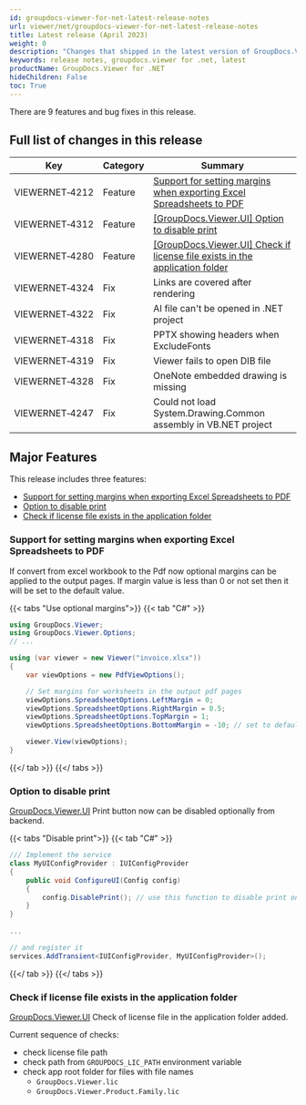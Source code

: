 ```yaml
---
id: groupdocs-viewer-for-net-latest-release-notes
url: viewer/net/groupdocs-viewer-for-net-latest-release-notes
title: Latest release (April 2023)
weight: 0
description: "Changes that shipped in the latest version of GroupDocs.Viewer for .NET"
keywords: release notes, groupdocs.viewer for .net, latest
productName: GroupDocs.Viewer for .NET
hideChildren: False
toc: True
---
```


There are 9 features and bug fixes in this release.

## Full list of changes in this release

| Key | Category | Summary |
| --- | --- | --- |
|VIEWERNET&#8209;4212|Feature|[Support for setting margins when exporting Excel Spreadsheets to PDF](#support-for-setting-margins-when-exporting-excel-spreadsheets-to-pdf)|
|VIEWERNET&#8209;4312|Feature|[[GroupDocs.Viewer.UI] Option to disable print](#option-to-disable-print)|
|VIEWERNET&#8209;4280|Feature|[[GroupDocs.Viewer.UI] Check if license file exists in the application folder](#check-if-license-file-exists-in-the-application-folder)|
|VIEWERNET&#8209;4324|Fix|Links are covered after rendering|
|VIEWERNET&#8209;4322|Fix|AI file can't be opened in .NET project|
|VIEWERNET&#8209;4318|Fix|PPTX showing headers when ExcludeFonts|
|VIEWERNET&#8209;4319|Fix|Viewer fails to open DIB file|
|VIEWERNET&#8209;4328|Fix|OneNote embedded drawing is missing|
|VIEWERNET&#8209;4247|Fix|Could not load System.Drawing.Common assembly in VB.NET project|

## Major Features

This release includes three features:

* [Support for setting margins when exporting Excel Spreadsheets to PDF](#support-for-setting-margins-when-exporting-excel-spreadsheets-to-pdf)
* [Option to disable print](#option-to-disable-print)
* [Check if license file exists in the application folder](#check-if-license-file-exists-in-the-application-folder)

### Support for setting margins when exporting Excel Spreadsheets to PDF

If convert from excel workbook to the Pdf now optional margins can be applied to the output pages. If margin value is less than 0 or not set
then it will be set to the default value.

{{< tabs "Use optional margins">}}
{{< tab "C#" >}}
```cs
using GroupDocs.Viewer;
using GroupDocs.Viewer.Options;
// ...

using (var viewer = new Viewer("invoice.xlsx"))
{
    var viewOptions = new PdfViewOptions();

    // Set margins for worksheets in the output pdf pages
    viewOptions.SpreadsheetOptions.LeftMargin = 0;
    viewOptions.SpreadsheetOptions.RightMargin = 0.5;
    viewOptions.SpreadsheetOptions.TopMargin = 1;
    viewOptions.SpreadsheetOptions.BottomMargin = -10; // set to default value

    viewer.View(viewOptions);
}
```
{{</ tab >}}
{{</ tabs >}}

### Option to disable print

[GroupDocs.Viewer.UI](https://github.com/groupdocs-viewer/GroupDocs.Viewer-for-.NET-UI) Print button now can be disabled optionally from backend.

{{< tabs "Disable print">}}
{{< tab "C#" >}}
```cs
/// Implement the service 
class MyUIConfigProvider : IUIConfigProvider
{
    public void ConfigureUI(Config config)
    {
        config.DisablePrint(); // use this function to disable print on UI
    }
}
	
...

// and register it
services.AddTransient<IUIConfigProvider, MyUIConfigProvider>(); 
```
{{</ tab >}}
{{</ tabs >}}


### Check if license file exists in the application folder

[GroupDocs.Viewer.UI](https://github.com/groupdocs-viewer/GroupDocs.Viewer-for-.NET-UI) Check of license file in the application folder added.

Current sequence of checks:

* check license file path
* check path from `GROUPDOCS_LIC_PATH` environment variable
* check app root folder for files with file names
   - `GroupDocs.Viewer.lic`
   - `GroupDocs.Viewer.Product.Family.lic`
